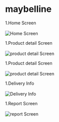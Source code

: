 # maybelline

1.Home Screen<br><br>
![Home Screen](screenshots/home.jpg)<br>

1.Product detail Screen<br><br>
![product detail Screen](screenshots/product%20detail1.jpg)<br>

1.Product detail Screen<br><br>
![product detail Screen](screenshots/product%20detail2.jpg)<br>

1.Delivery Info<br><br>
![Delivery Info](screenshots/Delivery%20Info.jpg)<br>

1.Report Screen<br><br>
![report Screen](screenshots/report.jpg)<br>
